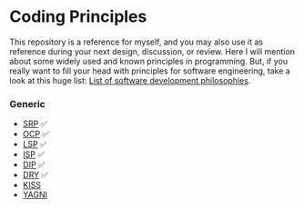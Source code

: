 # Coding Principles

This repository is a reference for myself, and you may also use it as reference during your next design, discussion, or review. Here I will mention about some widely used and known principles in programming. But, if you really want to fill your head with principles for software engineering, take a look at this huge list: [List of software development philosophies](https://en.wikipedia.org/wiki/List_of_software_development_philosophies).

### Generic

- [SRP](/SRP) ✅
- [OCP](/OCP) ✅
- [LSP](/LSP) ✅
- [ISP](/ISP) ✅
- [DIP](/DIP) ✅
- [DRY](/DRY) ✅
- [KISS](/KISS)
- [YAGNI](/YAGNI)
